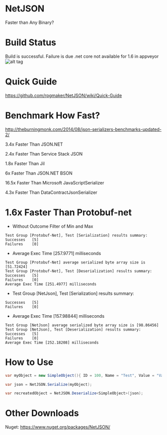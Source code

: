 NetJSON
=======

Faster than Any Binary?

Build Status
============
Build is successful. Failure is due .net core not available for 1.6 in appveyor
![alt tag](https://ci.appveyor.com/api/projects/status/github/rpgmaker/netjson?svg=true)

Quick Guide
===========
https://github.com/rpgmaker/NetJSON/wiki/Quick-Guide

Benchmark How Fast?
===================

http://theburningmonk.com/2014/08/json-serializers-benchmarks-updated-2/

3.4x Faster Than JSON.NET

2.4x Faster Than Service Stack JSON

1.8x Faster Than Jil

6x Faster Than JSON.NET BSON

16.5x Faster Than Microsoft JavaScriptSerializer

4.3x Faster Than DataContractJsonSerializer

1.6x Faster Than Protobuf-net
======================================================

- Without Outcome Filter of Min and Max
```
Test Group [Protobuf-Net], Test [Serialization] results summary:
Successes   [5]
Failures    [0]
```
- Average Exec Time [257.9771] milliseconds
```
Test Group [Protobuf-Net] average serialized byte array size is [51.72424]
Test Group [Protobuf-Net], Test [Deserialization] results summary:
Successes   [5]
Failures    [0]
Average Exec Time [251.4977] milliseconds
```


- Test Group [NetJson], Test [Serialization] results summary:
```
Successes   [5]
Failures    [0]
```
- Average Exec Time [157.98844] milliseconds
```
Test Group [NetJson] average serialized byte array size is [98.86456]
Test Group [NetJson], Test [Deserialization] results summary:
Successes   [5]
Failures    [0]
Average Exec Time [252.18208] milliseconds
```

How to Use
==========

```csharp
var myObject = new SimpleObject(){ ID = 100, Name = "Test", Value = "Value" };

var json = NetJSON.Serialize(myObject);

var recreatedObject = NetJSON.Deserialize<SimpleObject>(json);
```

Other Downloads
===============

Nuget: https://www.nuget.org/packages/NetJSON/
